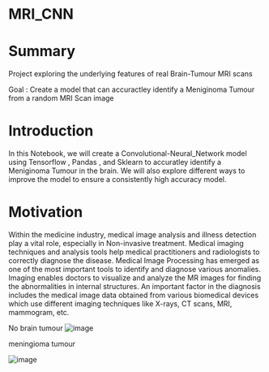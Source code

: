 # MRI_CNN


# Summary
 Project exploring the underlying features of real Brain-Tumour MRI scans 
 
 
 Goal : Create a model that can accuractley identify a Meniginoma Tumour from a random MRI Scan image
 
 # Introduction
 
 In this Notebook, we will create a Convolutional-Neural_Network model using Tensorflow , Pandas , and Sklearn to accuratley identify a Meniginoma Tumour in the brain. We will also explore different ways to improve the model to ensure a consistently high accuracy model.
 
 # Motivation 
 Within the medicine industry, medical image analysis and illness detection play a vital role, especially in Non-invasive treatment. Medical imaging techniques and analysis tools help medical practitioners and radiologists to correctly diagnose the disease. Medical Image Processing has emerged as one of the most important tools to identify and diagnose various anomalies. Imaging enables doctors to visualize and analyze the MR images for finding the abnormalities in internal structures. An important factor in the diagnosis includes the medical image data obtained from various biomedical devices which use different imaging techniques like X-rays, CT scans, MRI, mammogram, etc.
 
 
 
 No brain tumour 
 ![image](https://user-images.githubusercontent.com/105946391/173190362-fb304608-b80c-494d-a6f4-d337a0616e04.png)

meningioma tumour

![image](https://user-images.githubusercontent.com/105946391/173190397-5302a821-f528-485d-9ca3-a02f1dc7f771.png)


